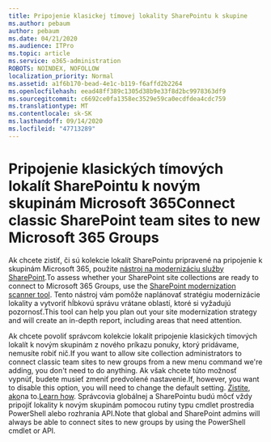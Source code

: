 ```yaml
---
title: Pripojenie klasickej tímovej lokality SharePointu k skupine
ms.author: pebaum
author: pebaum
ms.date: 04/21/2020
ms.audience: ITPro
ms.topic: article
ms.service: o365-administration
ROBOTS: NOINDEX, NOFOLLOW
localization_priority: Normal
ms.assetid: a1f6b170-bead-4e1c-b119-f6affd2b2264
ms.openlocfilehash: eead48ff389c1305d38b9e33f8d2bc9978363df9
ms.sourcegitcommit: c6692ce0fa1358ec3529e59ca0ecdfdea4cdc759
ms.translationtype: MT
ms.contentlocale: sk-SK
ms.lasthandoff: 09/14/2020
ms.locfileid: "47713289"
---
```

# <a name="connect-classic-sharepoint-team-sites-to-new-microsoft-365-groups"></a><span data-ttu-id="14e49-102">Pripojenie klasických tímových lokalít SharePointu k novým skupinám Microsoft 365</span><span class="sxs-lookup"><span data-stu-id="14e49-102">Connect classic SharePoint team sites to new Microsoft 365 Groups</span></span>

<span data-ttu-id="14e49-103">Ak chcete zistiť, či sú kolekcie lokalít SharePointu pripravené na pripojenie k skupinám Microsoft 365, použite [nástroj na modernizáciu služby SharePoint](https://go.microsoft.com/fwlink/?linkid=873066).</span><span class="sxs-lookup"><span data-stu-id="14e49-103">To assess whether your SharePoint site collections are ready to connect to Microsoft 365 Groups, use the [SharePoint modernization scanner tool](https://go.microsoft.com/fwlink/?linkid=873066).</span></span> <span data-ttu-id="14e49-104">Tento nástroj vám pomôže naplánovať stratégiu modernizácie lokality a vytvoriť hĺbkovú správu vrátane oblastí, ktoré si vyžadujú pozornosť.</span><span class="sxs-lookup"><span data-stu-id="14e49-104">This tool can help you plan out your site modernization strategy and will create an in-depth report, including areas that need attention.</span></span>
  
<span data-ttu-id="14e49-105">Ak chcete povoliť správcom kolekcie lokalít pripojenie klasických tímových lokalít k novým skupinám z nového príkazu ponuky, ktorý pridávame, nemusíte robiť nič.</span><span class="sxs-lookup"><span data-stu-id="14e49-105">If you want to allow site collection administrators to connect classic team sites to new groups from a new menu command we're adding, you don't need to do anything.</span></span> <span data-ttu-id="14e49-106">Ak však chcete túto možnosť vypnúť, budete musieť zmeniť predvolené nastavenie.</span><span class="sxs-lookup"><span data-stu-id="14e49-106">If, however, you want to disable this option, you will need to change the default setting.</span></span> <span data-ttu-id="14e49-107">[Zistite, ako](https://go.microsoft.com/fwlink/?linkid=2004316)na to.</span><span class="sxs-lookup"><span data-stu-id="14e49-107">[Learn how](https://go.microsoft.com/fwlink/?linkid=2004316).</span></span> <span data-ttu-id="14e49-108">Správcovia globálnej a SharePointu budú môcť vždy pripojiť lokality k novým skupinám pomocou rutiny typu cmdlet prostredia PowerShell alebo rozhrania API.</span><span class="sxs-lookup"><span data-stu-id="14e49-108">Note that global and SharePoint admins will always be able to connect sites to new groups by using the PowerShell cmdlet or API.</span></span>
  

